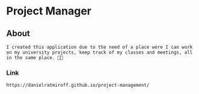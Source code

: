 # Project Manager

## About

```
I created this application due to the need of a place were I can work on my university projects, keep track of my classes and meetings, all in the same place. 🧑‍🏫
```

### Link

```
https://danielratmiroff.github.io/project-management/
```
